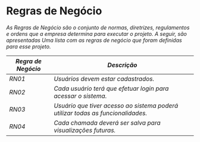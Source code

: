 # Regras de Negócio

_As Regras de Negócio são o conjunto de normas, diretrizes, regulamentos e ordens que a empresa determina para executar o projeto._
_A seguir, são apresentadas Uma lista com as regras de negócio que foram definidas para esse projeto._

| _Regra de Negócio_ | _Descrição_ |
|--------------------|-------------|
| _RN01_ | _Usuários devem estar cadastrados._ |
| _RN02_ | _Cada usuário terá que efetuar login para acessar o sistema._ |
| _RN03_ | _Usuário que tiver acesso ao sistema poderá utilizar todas as funcionalidades._ |
| _RN04_ | _Cada chamada deverá ser salva para visualizações futuras._ |

